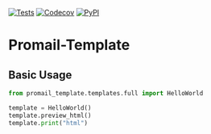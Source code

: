 [![Tests](https://github.com/trafire/promail-template/workflows/Tests/badge.svg)](https://github.com/trafire/promail/actions?workflow=Tests)
[![Codecov](https://codecov.io/gh/trafire/promail-template/branch/main/graph/badge.svg)](https://codecov.io/gh/trafire/promail)
[![PyPI](https://img.shields.io/pypi/v/promail-template.svg)](https://pypi.org/project/promail/)

# Promail-Template

## Basic Usage

```python
from promail_template.templates.full import HelloWorld

template = HelloWorld()
template.preview_html()
template.print("html")


```
